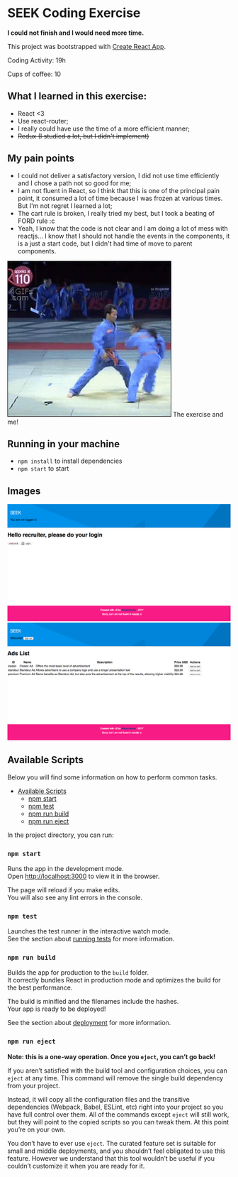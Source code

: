 # SEEK Coding Exercise

**I could not finish and I would need more time.**

This project was bootstrapped with [Create React App](https://github.com/facebookincubator/create-react-app).

Coding Activity: 19h

Cups of coffee: 10

## What I learned in this exercise:
- React <3
- Use react-router;
- I really could have use the time of a more efficient manner;
- ~~Redux (I studied a lot, but I didn't implement)~~


## My pain points
- I could not deliver a satisfactory version, I did not use time efficiently and I chose a path not so good for me;
- I am not fluent in React, so I think that this is one of the principal pain point, it consumed a lot of time because I was frozen at various times. But I'm not regret I learned a lot;
- The cart rule is broken, I really tried my best, but I took a beating of FORD rule :c
- Yeah, I know that the code is not clear and I am doing a lot of mess with reactjs... I know that I should not handle the events in the components, it is a just a start code, but I didn't had time of move to parent components.


<img src="exercise-and-me.gif" />
The exercise and me!


## Running in your machine

- `npm install` to install dependencies
- `npm start` to start

## Images

<img  src="./print1.png">

<img  src="./print2.png">

## Available Scripts

Below you will find some information on how to perform common tasks.<br>

- [Available Scripts](#available-scripts)
  - [npm start](#npm-start)
  - [npm test](#npm-test)
  - [npm run build](#npm-run-build)
  - [npm run eject](#npm-run-eject)

In the project directory, you can run:

### `npm start`

Runs the app in the development mode.<br>
Open [http://localhost:3000](http://localhost:3000) to view it in the browser.

The page will reload if you make edits.<br>
You will also see any lint errors in the console.

### `npm test`

Launches the test runner in the interactive watch mode.<br>
See the section about [running tests](#running-tests) for more information.

### `npm run build`

Builds the app for production to the `build` folder.<br>
It correctly bundles React in production mode and optimizes the build for the best performance.

The build is minified and the filenames include the hashes.<br>
Your app is ready to be deployed!

See the section about [deployment](#deployment) for more information.

### `npm run eject`

**Note: this is a one-way operation. Once you `eject`, you can’t go back!**

If you aren’t satisfied with the build tool and configuration choices, you can `eject` at any time. This command will remove the single build dependency from your project.

Instead, it will copy all the configuration files and the transitive dependencies (Webpack, Babel, ESLint, etc) right into your project so you have full control over them. All of the commands except `eject` will still work, but they will point to the copied scripts so you can tweak them. At this point you’re on your own.

You don’t have to ever use `eject`. The curated feature set is suitable for small and middle deployments, and you shouldn’t feel obligated to use this feature. However we understand that this tool wouldn’t be useful if you couldn’t customize it when you are ready for it.
